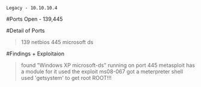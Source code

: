 ```
Legacy - 10.10.10.4
```

#Ports Open - 139,445

#Detail of Ports
>139	netbios
>445	microsoft ds

#Findings + Exploitaion
>found "Windows XP microsoft-ds" running on port 445
>metasploit has a module for it
>used the exploit
	ms08-067
>got a meterpreter shell
>used 'getsystem' to get root
>ROOT!!!